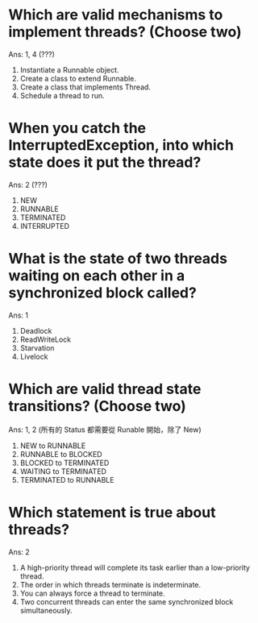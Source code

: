 # Which are valid mechanisms to implement threads? (Choose two)
Ans: 1, 4 (???)
1. Instantiate a Runnable object.
2. Create a class to extend Runnable.
3. Create a class that implements Thread.
4. Schedule a thread to run.


# When you catch the InterruptedException, into which state does it put the thread?
Ans: 2 (???)
1. NEW
2. RUNNABLE
3. TERMINATED
4. INTERRUPTED


# What is the state of two threads waiting on each other in a synchronized block called?
Ans: 1
1. Deadlock
2. ReadWriteLock
3. Starvation
4. Livelock


# Which are valid thread state transitions? (Choose two)
Ans: 1, 2 (所有的 Status 都需要從 Runable 開始，除了 New)
1. NEW to RUNNABLE
2. RUNNABLE to BLOCKED
3. BLOCKED to TERMINATED
4. WAITING to TERMINATED
5. TERMINATED to RUNNABLE


# Which statement is true about threads?
Ans: 2
1. A high-priority thread will complete its task earlier than a low-priority thread.
2. The order in which threads terminate is indeterminate.
3. You can always force a thread to terminate.
4. Two concurrent threads can enter the same synchronized block simultaneously.


